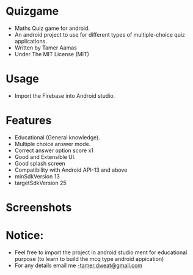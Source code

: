 # Quizgame
- Maths Quiz game for android.
- An android project to use for different types of multiple-choice quiz applications.
- Written by Tamer Aamas
- Under The MIT License (MIT)


# Usage
- Import the Firebase  into Android studio.

# Features
- Educational (General knowledge).
- Multiple choice answer mode.
- Correct answer option score x1
- Good and Extensible UI.
- Good splash screen
- Compatibility with Android API-13 and above
- minSdkVersion 13
- targetSdkVersion 25

# Screenshots



# Notice:
- Feel free to import the project in android studio ment for educational purpose (to learn to build the mcq type android appication)
- For any details email me -tamer.dweat@gmail.com

